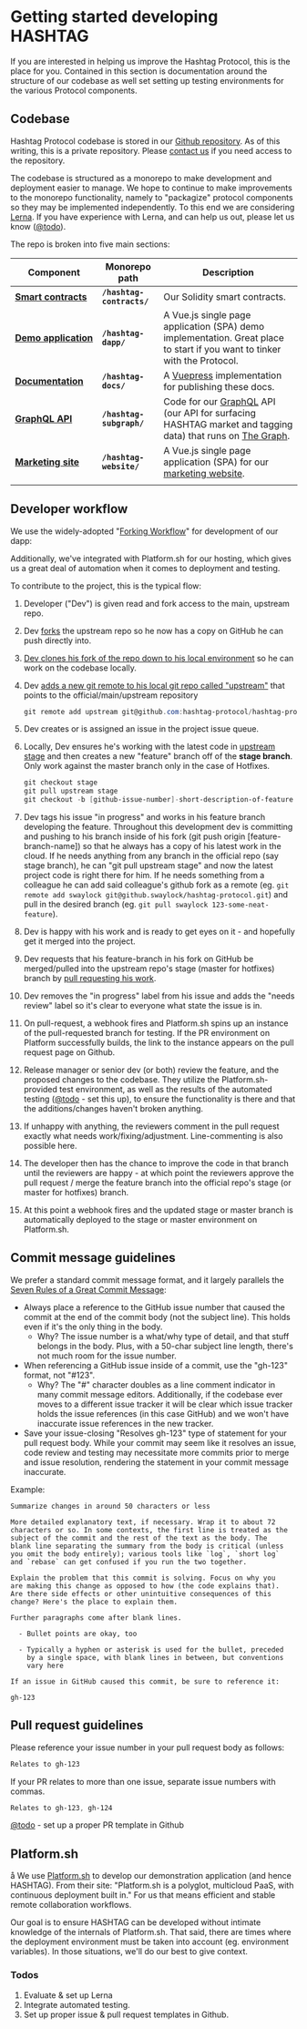 # Getting started developing HASHTAG

If you are interested in helping us improve the Hashtag Protocol, this is the
place for you. Contained in this section is documentation around the structure
of our codebase as well set setting up testing environments for the various
Protocol components.


## Codebase

Hashtag Protocol codebase is stored in our [Github
repository](https://github.com/hashtag-protocol/hashtag-protocol). As of this
writing, this is a private repository. Please [contact
us](mailto:info@hashtag-protocol.org) if you need access to the repository.

The codebase is structured as a monorepo to make development and deployment
easier to manage. We hope to continue to make improvements to the monorepo
functionality, namely to "packagize" protocol components so they may be
implemented independently. To this end we are considering
[Lerna](https://lerna.js.org/). If you have experience with Lerna, and can
help us out, please let us know ([@todo](#todos)).

The repo is broken into five main sections:

<!-- markdownlint-disable MD013 -->
| Component                        | Monorepo path                          | Description                   |
| -------------                    | -------------                          | -------------                 |
| <nobr>[**Smart contracts**](/develop/contracts)</nobr>| <nobr>**`/hashtag-contracts/`**</nobr> | Our Solidity smart contracts. |
| <nobr>[**Demo application**](/develop/demo-app)</nobr>| **`/hashtag-dapp/`**</nobr>            | A Vue.js single page application (SPA) demo implementation. Great place to start if you want to tinker with the Protocol. |
| <nobr>[**Documentation**](/develop/docs)</nobr>       | <nobr>**`/hashtag-docs/`**</nobr>      | A [Vuepress](https://vuepress.github.io/) implementation for publishing these docs. |
| <nobr>[**GraphQL API**](/develop/graphgl)</nobr>      | <nobr>**`/hashtag-subgraph/`**</nobr>  | Code for our [GraphQL](https://graphql.org/learn/) API (our API for surfacing HASHTAG market and tagging data) that runs on [The Graph](https://thegraph.com/).|
| <nobr>[**Marketing site**](/develop/website)</nobr>   | <nobr>**`/hashtag-website/`**</nobr>   | A Vue.js single page application (SPA) for our [marketing website](https://www.hashtag-protocol.org). |
|                                                       |                                        |                               |
<!-- markdownlint-enable -->

## Developer workflow

We use the widely-adopted "[Forking
Workflow](https://www.atlassian.com/git/tutorials/comparing-workflows/forking-workflow)"
for development of our dapp:

Additionally, we've integrated with Platform.sh for our hosting, which gives
us a great deal of automation when it comes to deployment and testing.

To contribute to the project, this is the typical flow:

1. Developer ("Dev") is given read and fork access to the main, upstream repo.
1. Dev [forks](https://help.github.com/articles/fork-a-repo/) the upstream
   repo so he now has a copy on GitHub he can push directly into.
1. [Dev clones his fork of the repo down to his local
   environment](https://help.github.com/articles/fork-a-repo/#step-2-create-a-local-clone-of-your-fork)
   so he can work on the codebase locally.
1. Dev [adds a new git remote to his local git repo called
   "upstream"](https://help.github.com/articles/fork-a-repo/#step-3-configure-git-to-sync-your-fork-with-the-original-spoon-knife-repository)
   that points to the official/main/upstream repository

      ```` powershell
      git remote add upstream git@github.com:hashtag-protocol/hashtag-protocol.git
      ````

1. Dev creates or is assigned an issue in the project issue queue.
1. Locally, Dev ensures he's working with the latest code in [upstream
   stage](https://github.com/hashtag-protocol/hashtag-protocol) and then
   creates a new "feature" branch off of the **stage branch**. Only work
   against the master branch only in the case of Hotfixes.

      ```` powershell
      git checkout stage
      git pull upstream stage
      git checkout -b [github-issue-number]-short-description-of-feature
      ````

1. Dev tags his issue "in progress" and works in his feature branch developing
   the feature.  Throughout this development dev is committing and pushing to
   his branch inside of his fork (git push origin [feature-branch-name]) so
   that he always has a copy of his latest work in the cloud.  If he needs
   anything from any branch in the official repo (say stage branch), he can
   "git pull upstream stage" and now the latest project code is right there
   for him.  If he needs something from a colleague he can add said
   colleague's github fork as a remote (eg. `git remote add swaylock
   git@github.swaylock/hashtag-protocol.git`) and pull in the desired branch
   (eg. `git pull swaylock 123-some-neat-feature`).
1. Dev is happy with his work and is ready to get eyes on it - and hopefully
   get it merged into the project.
1. Dev requests that his feature-branch in his fork on GitHub be merged/pulled
   into the upstream repo's stage (master for hotfixes) branch by [pull
   requesting his
   work](https://help.github.com/articles/using-pull-requests/).
1. Dev removes the "in progress" label from his issue and adds the "needs
   review" label so it's clear to everyone what state the issue is in.
1. On pull-request, a webhook fires and Platform.sh spins up an instance of
   the pull-requested branch for testing. If the PR environment on Platform
   successfully builds, the link to the instance appears on the pull request
   page on Github.
1. Release manager or senior dev (or both) review the feature, and the
   proposed changes to the codebase.  They utilize the Platform.sh-provided
   test environment, as well as the results of the automated testing
   ([@todo](#todos) - set this up), to ensure the functionality is there and
   that the additions/changes haven't broken anything.
1. If unhappy with anything, the reviewers comment in the pull request exactly
   what needs work/fixing/adjustment.  Line-commenting is also possible here.
1. The developer then has the chance to improve the code in that branch until
   the reviewers are happy - at which point the reviewers approve the pull
   request / merge the feature branch into the official repo's stage (or
   master for hotfixes) branch.
1. At this point a webhook fires and the updated stage or master branch is
   automatically deployed to the stage or master environment on Platform.sh.

## Commit message guidelines

We prefer a standard commit message format, and it largely parallels the
[Seven Rules of a Great Commit
Message](http://chris.beams.io/posts/git-commit/):

* Always place a reference to the GitHub issue number that caused the commit
  at the end of the commit body (not the subject line).  This holds even if
  it's the only thing in the body.
  * Why?  The issue number is a what/why type of detail, and that stuff
    belongs in the body.  Plus, with a 50-char subject line length, there's
    not much room for the issue number.
* When referencing a GitHub issue inside of a commit, use the "gh-123" format,
  not "#123".
  * Why?  The "#" character doubles as a line comment indicator in many commit
    message editors.  Additionally, if the codebase ever moves to a different
    issue tracker it will be clear which issue tracker holds the issue
    references (in this case GitHub) and we won't have inaccurate issue
    references in the new tracker.
* Save your issue-closing "Resolves gh-123" type of statement for your pull
  request body.  While your commit may seem like it resolves an issue, code
  review and testing may necessitate more commits prior to merge and issue
  resolution, rendering the statement in your commit message inaccurate.

Example:

```` unix
Summarize changes in around 50 characters or less

More detailed explanatory text, if necessary. Wrap it to about 72
characters or so. In some contexts, the first line is treated as the
subject of the commit and the rest of the text as the body. The
blank line separating the summary from the body is critical (unless
you omit the body entirely); various tools like `log`, `short log`
and `rebase` can get confused if you run the two together.

Explain the problem that this commit is solving. Focus on why you
are making this change as opposed to how (the code explains that).
Are there side effects or other unintuitive consequences of this
change? Here's the place to explain them.

Further paragraphs come after blank lines.

  - Bullet points are okay, too

  - Typically a hyphen or asterisk is used for the bullet, preceded
    by a single space, with blank lines in between, but conventions
    vary here

If an issue in GitHub caused this commit, be sure to reference it:

gh-123
````

## Pull request guidelines

Please reference your issue number in your pull request body as follows:

```` powershell
Relates to gh-123
````

If your PR relates to more than one issue, separate issue numbers with commas.

```` powershell
Relates to gh-123, gh-124
````

[@todo](#todos) - set up a proper PR template in Github

## Platform.sh

å We use [Platform.sh](https://platform.sh) to develop our demonstration
application (and hence HASHTAG). From their site: "Platform.sh is a polyglot,
multicloud PaaS, with continuous deployment built in." For us that means
efficient and stable remote collaboration workflows.

Our goal is to ensure HASHTAG can be developed without intimate knowledge of
the internals of Platform.sh. That said, there are times where the deployment
environment must be taken into account (eg. environment variables). In those
situations, we'll do our best to give context.

### Todos

1. Evaluate & set up Lerna
2. Integrate automated testing.
3. Set up proper issue & pull request templates in Github.
